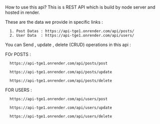 How to use this api? 
     This is s REST API which is build by node server and hosted in render.

These are the data we provide in specific links :

      1. Post Datas : https://api-tge1.onrender.com/api/posts/
      2. User Data  : https://api-tge1.onrender.com/api/users/
      
You can Send , update , delete (CRUD) operations in this api :

 FOr POSTS :
 
      https://api-tge1.onrender.com/api/posts/post
      
      https://api-tge1.onrender.com/api/posts/update
      
      https://api-tge1.onrender.com/api/posts/delete
      
FOR USERS :

      https://api-tge1.onrender.com/api/users/post
      
      https://api-tge1.onrender.com/api/users/update
      
      https://api-tge1.onrender.com/api/users/delete

